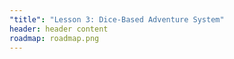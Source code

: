 ```yaml
---
"title": "Lesson 3: Dice-Based Adventure System"
header: header content
roadmap: roadmap.png
---
```

